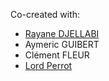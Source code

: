 Co-created with:
* [Rayane DJELLABI](github.com/rayanedjellabi)
* Aymeric GUIBERT
* Clément FLEUR
* [Lord Perrot](https://perrot.pt/)

